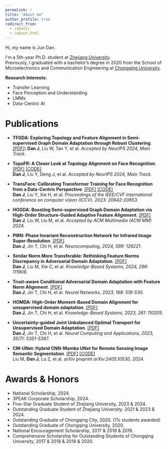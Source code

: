 ```yaml
---
permalink: /
title: "About me"
author_profile: true
redirect_from: 
  - /about/
  - /about.html
---
```

Hi, my name is Jun Dan.

I'm a 5th-year Ph.D. student at [Zhejiang University](https://www.zju.edu.cn/).\
Previously, I graduated with a bachelor’s degree in 2020 from the School of Microelectronics and Communication Engineering at [Chongqing University](https://www.cqu.edu.cn/).

**Research Interests:**
* Transfer Learning
* Face Perception and Understanding
* LMMs
* Data-Centric AI

Publications
======
* **TFGDA: Exploring Topology and Feature Alignment in Semi-supervised Graph Domain Adaptation through Robust Clustering**. [[PDF]](https://openreview.net/forum?id=26BdXIY3ik&referrer=%5BAuthor%20Console%5D(%2Fgroup%3Fid%3DNeurIPS.cc%2F2024%2FConference%2FAuthors%23your-submissions))\
**Dan J**, Liu W, Tan Y, et al.
<em>Accepted by NeurIPS 2024, Main Track.</em>

* **TopoFR: A Closer Look at Topology Alignment on Face Recognition**. [[PDF]](https://openreview.net/forum?id=KVAx5tys2p&referrer=%5BAuthor%20Console%5D(%2Fgroup%3Fid%3DNeurIPS.cc%2F2024%2FConference%2FAuthors%23your-submissions)) [[CODE]](https://github.com/DanJun6737/TopoFR)\
**Dan J**, Liu Y, Deng J, et al. 
<em>Accepted by NeurIPS 2024, Main Track.</em>

* **TransFace: Calibrating Transformer Training for Face Recognition from a Data-Centric Perspective**. [[PDF]](https://openaccess.thecvf.com/content/ICCV2023/html/Dan_TransFace_Calibrating_Transformer_Training_for_Face_Recognition_from_a_Data-Centric_ICCV_2023_paper.html) [[CODE]](https://github.com/DanJun6737/TransFace)\
**Dan J**, Liu Y, Xie H, et al. 
<em>Proceedings of the IEEE/CVF international conference on computer vision (ICCV). 2023: 20642-20653.</em>

* **HOGDA: Boosting Semi-supervised Graph Domain Adaptation via High-Order Structure-Guided Adaptive Feature Alignment**. [[PDF]](https://openreview.net/forum?id=2KjnPzj8gf)\
**Dan J**, Liu W, Liu M, et al. 
<em>Accepted by ACM Multimedia (ACM MM) 2024.</em>

* **PIRN: Phase Invariant Reconstruction Network for Infrared Image Super-Resolution**. [[PDF]](https://www.sciencedirect.com/science/article/abs/pii/S0925231224009925)\
**Dan J**, Jin T, Chi H, et al. 
<em>Neurocomputing, 2024, 599: 128221.</em>

* **Similar Norm More Transferable: Rethinking Feature Norms Discrepancy in Adversarial Domain Adaptation**. [[PDF]](https://www.sciencedirect.com/science/article/abs/pii/S0950705124005422)\
**Dan J**, Liu M, Xie C, et al. 
<em>Knowledge-Based Systems, 2024, 296: 111908.</em>

* **Trust-aware Conditional Adversarial Domain Adaptation with Feature Norm Alignment**. [[PDF]](https://www.sciencedirect.com/science/article/abs/pii/S0893608023005543)\
**Dan J**, Jin T, Chi H, et al. 
<em>Neural Networks, 2023, 168: 518-530.</em>

* **HOMDA: High-Order Moment-Based Domain Alignment for unsupervised domain adaptation**. [[PDF]](https://www.sciencedirect.com/science/article/abs/pii/S0950705122013016)\
**Dan J**, Jin T, Chi H, et al. 
<em>Knowledge-Based Systems, 2023, 261: 110205.</em>

* **Uncertainty-guided Joint Unbalanced Optimal Transport for Unsupervised Domain Adaptation**. [[PDF]](https://link.springer.com/article/10.1007/s00521-022-07976-x)\
**Dan J**, Jin T, Chi H, et al. 
<em>Neural Computing and Applications, 2023, 35(7): 5351-5367.</em>

* **CM-UNet: Hybrid CNN-Mamba UNet for Remote Sensing Image Semantic Segmentation**. [[PDF]](https://arxiv.org/abs/2405.10530) [[CODE]](https://github.com/XiaoBuL/CM-UNet)\
Liu M, **Dan J**, Lu Z, et al. 
<em>arXiv preprint arXiv:2405.10530, 2024.</em>

Awards & Honors
======
* National Scholarship, 2024.
* 3PEAK Corporate Scholarship, 2024.
* Five-Star Graduate Student of Zhejiang University, 2023 & 2024.
* Outstanding Graduate Student of Zhejiang University. 2021 & 2023 & 2024.
* Outstanding Graduate of Chongqing City, 2020. (1% students awarded)
* Outstanding Graduate of Chongqing University, 2020.
* National Encouragement Scholarship, 2017 & 2018 & 2019. 
* Comprehensive Scholarship for Outstanding Students of Chongqing University, 2017 & 2018 & 2019 & 2020.



